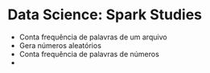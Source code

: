# Data Science: Spark Studies

- Conta frequência de palavras de um arquivo
- Gera números aleatórios
- Conta frequência de palavras de números 
- 